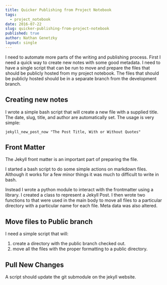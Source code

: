 ```yaml
---
title: Quicker Publishing from Project Notebook
tags:
  - project_notebook
date: 2016-07-22
slug: quicker-publishing-from-project-notebook
published: true
author: Nathan Genetzky
layout: single
---
```


I need to automate more parts of the writing and publishing process. First
I need a quick way to create new notes with some good metadata.
I need to have a single script that can be run to move and prepare the files
that should be publicly hosted from my project notebook. The files that should
be publicly hosted should be in a separate branch from the development branch.

## Creating new notes

I wrote a simple bash script that will create a new file with a supplied title.
The date, slug, title, and author are automatically set. The usage is very
simple:

```
jekyll_new_post_now "The Post Title, With or Without Quotes"
```

## Front Matter
The Jekyll front matter is an important part of preparing the file.

I started a bash script to do some simple actions on markdown files. Although
it works for a few minor things it was much to difficult to write in bash.

Instead I wrote a python module to interact with the frontmatter using a
library. I created a class to represent a Jekyll Post. I then wrote two
functions to that were used in the main body to move all files to a particular
directory with a particular name for each file. Meta data was also altered.


## Move files to Public branch

I need a simple script that will:
1. create a directory with the public branch checked out.
2. move all the files with the proper formatting to a public directory.


## Pull New Changes

A script should update the git submodule on the jekyll website.
